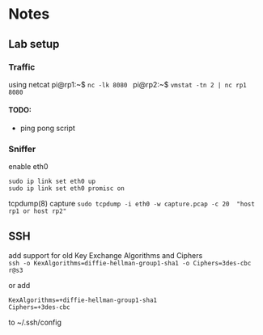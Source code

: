 # Notes

## Lab setup

### Traffic

using netcat
pi@rp1:~$ `nc -lk 8080 `
pi@rp2:~$ `vmstat -tn 2 | nc rp1 8080`

#### TODO:
 * ping pong script

### Sniffer
enable eth0
```
sudo ip link set eth0 up
sudo ip link set eth0 promisc on
```
tcpdump(8) capture
`sudo tcpdump -i eth0 -w capture.pcap -c 20  "host rp1 or host rp2"`

## SSH
add support for old Key Exchange Algorithms and Ciphers  
`ssh -o KexAlgorithms=diffie-hellman-group1-sha1 -o Ciphers=3des-cbc r@s3`

or add
```
KexAlgorithms=+diffie-hellman-group1-sha1
Ciphers=+3des-cbc
```
to ~/.ssh/config
